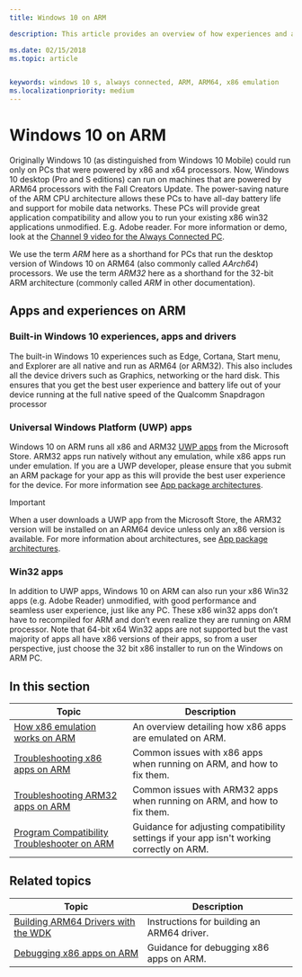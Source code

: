 ```yaml
---
title: Windows 10 on ARM

description: This article provides an overview of how experiences and apps will run on ARM, what the limitations are, and where you can go to learn more.

ms.date: 02/15/2018
ms.topic: article


keywords: windows 10 s, always connected, ARM, ARM64, x86 emulation
ms.localizationpriority: medium
---
```


# Windows 10 on ARM
Originally Windows 10 (as distinguished from Windows 10 Mobile) could run only on PCs that were powered by x86 and x64 processors. Now, Windows 10 desktop (Pro and S editions) can run on machines that are powered by ARM64 processors with the Fall Creators Update. The power-saving nature of the ARM CPU architecture allows these PCs to have all-day battery life and support for mobile data networks. These PCs will provide great application compatibility and allow you to run your existing x86 win32 applications unmodified. E.g. Adobe reader. For more information or demo, look at the [Channel 9 video for the Always Connected PC](https://channel9.msdn.com/Events/Build/2017/P4171). 

We use the term *ARM* here as a shorthand for PCs that run the desktop version of Windows 10 on ARM64 (also commonly called *AArch64*) processors.  We use the term *ARM32* here as a shorthand for the 32-bit ARM architecture (commonly called *ARM* in other documentation).

## Apps and experiences on ARM

### Built-in Windows 10 experiences, apps and drivers
The built-in Windows 10 experiences such as Edge, Cortana, Start menu, and Explorer are all native and run as ARM64 (or ARM32). This also includes all the device drivers such as Graphics, networking or the hard disk. This ensures that you get the best user experience and battery life out of your device running at the full native speed of the Qualcomm Snapdragon processor

### Universal Windows Platform (UWP) apps
Windows 10 on ARM runs all x86 and ARM32 [UWP apps](../get-started/universal-application-platform-guide.md) from the Microsoft Store. ARM32 apps run natively without any emulation, while x86 apps run under emulation. If you are a UWP developer, please ensure that you submit an ARM package for your app as this will provide the best user experience for the device. For more information see [App package architectures](../packaging/device-architecture.md).

>[!IMPORTANT] 
> When a user downloads a UWP app from the Microsoft Store, the ARM32 version will be installed on an ARM64 device unless only an x86 version is available. For more information about architectures, see [App package architectures](../packaging/device-architecture.md).

### Win32 apps
In addition to UWP apps, Windows 10 on ARM can also run your x86 Win32 apps (e.g. Adobe Reader) unmodified, with good performance and seamless user experience, just like any PC. These x86 win32 apps don’t have to recompiled for ARM and don’t even realize they are running on ARM processor. Note that 64-bit x64 Win32 apps are not supported but the vast majority of apps all have x86 versions of their apps, so from a user perspective, just choose the 32 bit x86 installer to run on the Windows on ARM PC.

## In this section
|Topic | Description |
|-----|-----|
|[How x86 emulation works on ARM](apps-on-arm-x86-emulation.md)|An overview detailing how x86 apps are emulated on ARM.|
|[Troubleshooting x86 apps on ARM](apps-on-arm-troubleshooting-x86.md)|Common issues with x86 apps when running on ARM, and how to fix them. |
|[Troubleshooting ARM32 apps on ARM](apps-on-arm-troubleshooting-arm32.md)|Common issues with ARM32 apps when running on ARM, and how to fix them. |
|[Program Compatibility Troubleshooter on ARM](apps-on-arm-program-compat-troubleshooter.md)|Guidance for adjusting compatibility settings if your app isn't working correctly on ARM. |

## Related topics
|Topic | Description |
|-----|-----|
|[Building ARM64 Drivers with the WDK](https://docs.microsoft.com/en-us/windows-hardware/drivers/develop/building-arm64-drivers)|Instructions for building an ARM64 driver. |
| [Debugging x86 apps on ARM](https://docs.microsoft.com/en-us/windows-hardware/drivers/debugger/debugging-arm64) | Guidance for debugging x86 apps on ARM. |
